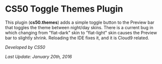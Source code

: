 # CS50 Toggle Themes Plugin

This plugin (**cs50.themes**) adds a simple toggle button to the Preview bar 
that toggles the theme between night/day skins. There is a current bug in which
changing from "flat-dark" skin to "flat-light" skin causes the Preview bar to
slightly shrink. Reloading the IDE fixes it, and it is Cloud9 related.

*Developed by CS50*

*Last Update: January 20th, 2016*